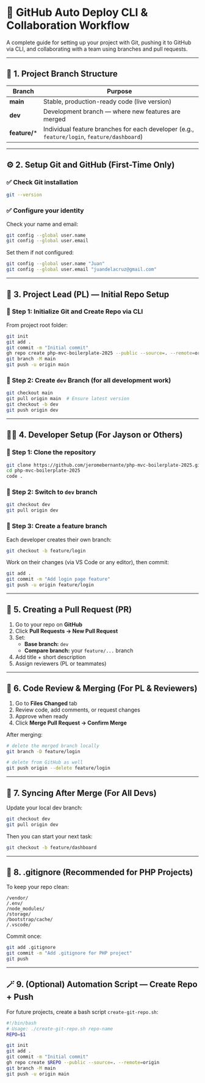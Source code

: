 # 🚀 **GitHub Auto Deploy CLI & Collaboration Workflow**

A complete guide for setting up your project with Git, pushing it to GitHub via CLI, and collaborating with a team using branches and pull requests.

---

## 🧱 **1. Project Branch Structure**

| Branch | Purpose |
|---------|----------|
| **main** | Stable, production-ready code (live version) |
| **dev** | Development branch — where new features are merged |
| **feature/*** | Individual feature branches for each developer (e.g., `feature/login`, `feature/dashboard`) |

---

## ⚙️ **2. Setup Git and GitHub (First-Time Only)**

### ✅ Check Git installation
```bash
git --version
```

### ✅ Configure your identity
Check your name and email:
```bash
git config --global user.name
git config --global user.email
```

Set them if not configured:
```bash
git config --global user.name "Juan"
git config --global user.email "juandelacruz@gmail.com"
```

---

## 🧩 **3. Project Lead (PL) — Initial Repo Setup**

### 🔹 Step 1: Initialize Git and Create Repo via CLI
From project root folder:
```bash
git init
git add .
git commit -m "Initial commit"
gh repo create php-mvc-boilerplate-2025 --public --source=. --remote=origin
git branch -M main
git push -u origin main
```

### 🔹 Step 2: Create `dev` Branch (for all development work)
```bash
git checkout main
git pull origin main  # Ensure latest version
git checkout -b dev
git push origin dev
```

---

## 👨‍💻 **4. Developer Setup (For Jayson or Others)**

### 🔹 Step 1: Clone the repository
```bash
git clone https://github.com/jeromebernante/php-mvc-boilerplate-2025.git
cd php-mvc-boilerplate-2025
code .
```

### 🔹 Step 2: Switch to `dev` branch
```bash
git checkout dev
git pull origin dev
```

### 🔹 Step 3: Create a feature branch
Each developer creates their own branch:
```bash
git checkout -b feature/login
```

Work on their changes (via VS Code or any editor), then commit:
```bash
git add .
git commit -m "Add login page feature"
git push -u origin feature/login
```

---

## 🔁 **5. Creating a Pull Request (PR)**

1. Go to your repo on **GitHub**
2. Click **Pull Requests → New Pull Request**
3. Set:
   - **Base branch:** `dev`
   - **Compare branch:** your `feature/...` branch  
4. Add title + short description  
5. Assign reviewers (PL or teammates)  

---

## 🧠 **6. Code Review & Merging (For PL & Reviewers)**

1. Go to **Files Changed** tab  
2. Review code, add comments, or request changes  
3. Approve when ready  
4. Click **Merge Pull Request → Confirm Merge**

After merging:
```bash
# delete the merged branch locally
git branch -D feature/login

# delete from GitHub as well
git push origin --delete feature/login
```

---

## 🔄 **7. Syncing After Merge (For All Devs)**

Update your local dev branch:
```bash
git checkout dev
git pull origin dev
```

Then you can start your next task:
```bash
git checkout -b feature/dashboard
```

---

## 🧹 **8. .gitignore (Recommended for PHP Projects)**

To keep your repo clean:
```
/vendor/
/.env/
/node_modules/
/storage/
/bootstrap/cache/
/.vscode/
```

Commit once:
```bash
git add .gitignore
git commit -m "Add .gitignore for PHP project"
git push
```

---

## 🪄 **9. (Optional) Automation Script — Create Repo + Push**

For future projects, create a bash script `create-git-repo.sh`:

```bash
#!/bin/bash
# Usage: ./create-git-repo.sh repo-name
REPO=$1

git init
git add .
git commit -m "Initial commit"
gh repo create $REPO --public --source=. --remote=origin
git branch -M main
git push -u origin main
```
